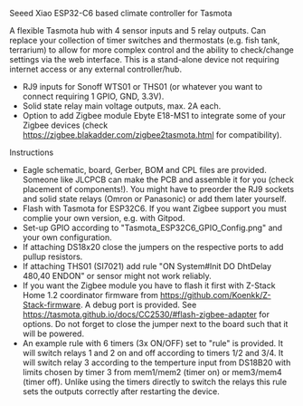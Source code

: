 Seeed Xiao ESP32-C6 based climate controller for Tasmota

A flexible Tasmota hub with 4 sensor inputs and 5 relay outputs. Can replace your collection of timer switches and thermostats (e.g. fish tank, terrarium) to allow for more complex control and the ability to check/change settings via the web interface. This is a stand-alone device not requiring internet access or any external controller/hub.  
- RJ9 inputs for Sonoff WTS01 or THS01 (or whatever you want to connect requiring 1 GPIO, GND, 3.3V).
- Solid state relay main voltage outputs, max. 2A each.
- Option to add Zigbee module Ebyte E18-MS1 to integrate some of your Zigbee devices (check https://zigbee.blakadder.com/zigbee2tasmota.html for compatibility).

Instructions
- Eagle schematic, board, Gerber, BOM and CPL files are provided. Someone like JLCPCB can make the PCB and assemble it for you (check placement of components!). You might have to preorder the RJ9 sockets and solid state relays (Omron or Panasonic) or add them later yourself. 
- Flash with Tasmota for ESP32C6. If you want Zigbee support you must complie your own version, e.g. with Gitpod.
- Set-up GPIO according to "Tasmota_ESP32C6_GPIO_Config.png" and your own configuration.
- If attaching DS18x20 close the jumpers on the respective ports to add pullup resistors.
- If attaching THS01 (SI7021) add rule "ON System#Init DO DhtDelay 480,40 ENDON" or sensor might not work reliably.
- If you want the Zigbee module you have to flash it first with Z-Stack Home 1.2 coordinator firmware from https://github.com/Koenkk/Z-Stack-firmware. A debug port is provided. See https://tasmota.github.io/docs/CC2530/#flash-zigbee-adapter for options. Do not forget to close the jumper next to the board such that it will be powered.
- An example rule with 6 timers (3x ON/OFF) set to "rule" is provided. It will switch relays 1 and 2 on and off according to timers 1/2 and 3/4. It will switch relay 3 according to the temperture input from DS18B20 with limits chosen by timer 3 from mem1/mem2 (timer on) or mem3/mem4 (timer off). Unlike using the timers directly to switch the relays this rule sets the outputs correctly after restarting the device. 
